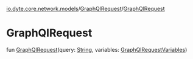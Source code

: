 [io.dyte.core.network.models](../index.md)/[GraphQlRequest](index.md)/[GraphQlRequest](-graph-ql-request.md)

# GraphQlRequest


fun [GraphQlRequest](-graph-ql-request.md)(query: [String](https://kotlinlang.org/api/latest/jvm/stdlib/kotlin/-string/index.html), variables: [GraphQlRequestVariables](../-graph-ql-request-variables/index.md))

